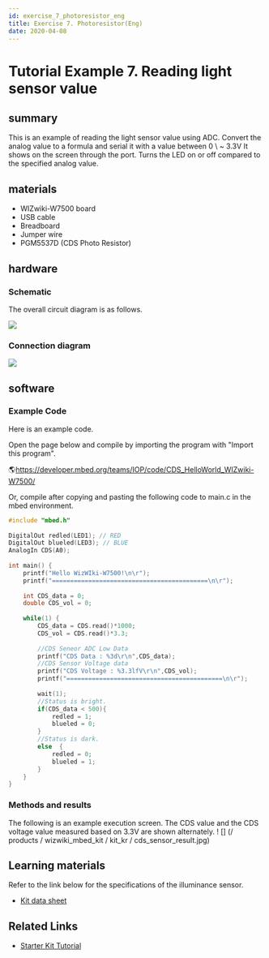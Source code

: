 ```yaml
---
id: exercise_7_photoresistor_eng
title: Exercise 7. Photoresistor(Eng)
date: 2020-04-08
---
```


# Tutorial Example 7. Reading light sensor value

## summary

This is an example of reading the light sensor value using ADC. Convert the analog value to a formula and serial it with a value between 0 \ ~ 3.3V
It shows on the screen through the port. Turns the LED on or off compared to the specified analog value.

## materials

  - WIZwiki-W7500 board
  - USB cable
  - Breadboard
  - Jumper wire
  - PGM5537D (CDS Photo Resistor)

## hardware

### Schematic

The overall circuit diagram is as follows.

![](/products/wizwiki_mbed_kit/kit_kr/cds_sensor_schem.png)

### Connection diagram

![](/products/wizwiki_mbed_kit/kit_kr/exam_cds_sensor.png)

## software

### Example Code

Here is an example code.

Open the page below and compile by importing the program with "Import this program".

🌎https://developer.mbed.org/teams/IOP/code/CDS_HelloWorld_WIZwiki-W7500/

Or, compile after copying and pasting the following code to main.c in the mbed environment.

``` c
#include "mbed.h"
 
DigitalOut redled(LED1); // RED
DigitalOut blueled(LED3); // BLUE
AnalogIn CDS(A0);
 
int main() {
    printf("Hello WizWIki-W7500!\n\r");
    printf("===========================================\n\r");
    
    int CDS_data = 0;
    double CDS_vol = 0;
    
    while(1) {
        CDS_data = CDS.read()*1000;
        CDS_vol = CDS.read()*3.3;
        
        //CDS Seneor ADC Low Data
        printf("CDS Data : %3d\r\n",CDS_data);      
        //CDS Sensor Voltage data
        printf("CDS Voltage : %3.3lfV\r\n",CDS_vol);
        printf("===========================================\n\r");
        
        wait(1);     
        //Status is bright.
        if(CDS_data < 500){
            redled = 1;
            blueled = 0;
        }
        //Status is dark.
        else  {
            redled = 0;
            blueled = 1;
        }
    }
}
```

### Methods and results

The following is an example execution screen. The CDS value and the CDS voltage value measured based on 3.3V are shown alternately.
! [] (/ products / wizwiki_mbed_kit / kit_kr / cds_sensor_result.jpg)

## Learning materials

Refer to the link below for the specifications of the illuminance sensor.


  * [Kit data sheet]()


## Related Links

   * [Starter Kit Tutorial]()
